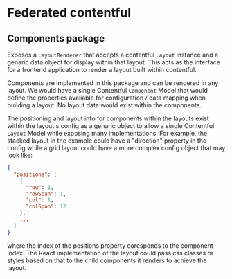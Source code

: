 # Federated contentful

## Components package

Exposes a `LayoutRenderer` that accepts a contentful `Layout` instance and a genaric data object for display within that layout. This acts as the interface for a frontend application to render a layout built within contentful.

Components are implemented in this package and can be rendered in any layout. We would have a single Contentful `Component` Model that would define the properties avaliable for configuration / data mapping when building a layout. No layout data would exist within the components.

The positioning and layout info for components within the layouts exist within the layout's config as a genaric object to allow a single Contentful `Layout` Model while exposing many implementations. For example, the stacked layout in the example could have a "direction" property in the config while a grid layout could have a more complex config object that may look like:

```json
{
  "positions": [
    {
      "row": 1,
      "rowSpan": 1,
      "col": 1,
      "colSpan": 12
    },
    ...
  ]
}
```

where the index of the positions property coresponds to the component index. The React implementation of the layout could pass css classes or styles based on that to the child components it renders to achieve the layout.
